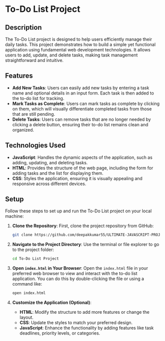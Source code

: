 # To-Do List Project

## Description

The To-Do List project is designed to help users efficiently manage their daily tasks. This project demonstrates how to build a simple yet functional application using fundamental web development technologies. It allows users to add, update, and delete tasks, making task management straightforward and intuitive.

## Features

- **Add New Tasks**: Users can easily add new tasks by entering a task name and optional details in an input form. Each task is then added to the to-do list for tracking.
- **Mark Tasks as Complete**: Users can mark tasks as complete by clicking on them, which will visually differentiate completed tasks from those that are still pending.
- **Delete Tasks**: Users can remove tasks that are no longer needed by clicking a delete button, ensuring their to-do list remains clean and organized.

## Technologies Used

- **JavaScript**: Handles the dynamic aspects of the application, such as adding, updating, and deleting tasks.
- **HTML**: Provides the structure of the web page, including the form for adding tasks and the list for displaying them.
- **CSS**: Styles the application, ensuring it is visually appealing and responsive across different devices.

## Setup

Follow these steps to set up and run the To-Do List project on your local machine:

1. **Clone the Repository**:
   First, clone the project repository from GitHub:
   ```bash
   git clone https://github.com/deepakkumar55/ULTIMATE-JAVASCRIPT-PROJECT.git
   ```

2. **Navigate to the Project Directory**:
   Use the terminal or file explorer to go to the project folder:
   ```bash
   cd To-Do List Project
   ```

3. **Open `index.html` in Your Browser**:
   Open the `index.html` file in your preferred web browser to view and interact with the to-do list application. You can do this by double-clicking the file or using a command like:
   ```bash
   open index.html
   ```

4. **Customize the Application (Optional)**:
   - **HTML**: Modify the structure to add more features or change the layout.
   - **CSS**: Update the styles to match your preferred design.
   - **JavaScript**: Enhance the functionality by adding features like task deadlines, priority levels, or categories.
